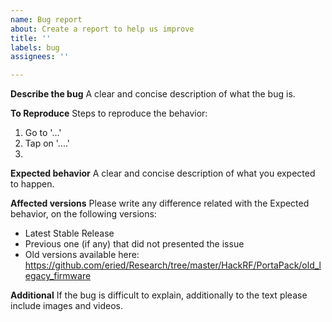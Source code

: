```yaml
---
name: Bug report
about: Create a report to help us improve
title: ''
labels: bug
assignees: ''

---
```


**Describe the bug**
A clear and concise description of what the bug is. 

**To Reproduce**
Steps to reproduce the behavior:
1. Go to '...'
2. Tap on '....'
3. 

**Expected behavior**
A clear and concise description of what you expected to happen.

**Affected versions**
Please write any difference related with the Expected behavior, on the following versions:
* Latest Stable Release
* Previous one (if any) that did not presented the issue
* Old versions available here: https://github.com/eried/Research/tree/master/HackRF/PortaPack/old_legacy_firmware

**Additional**
If the bug is difficult to explain, additionally to the text please include images and videos.
